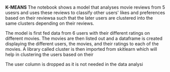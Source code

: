 **K-MEANS**
The notebook shows a model that analyses movie reviews from 5 usesrs and uses these reviews to classify other users' likes and preferences based on their reviewsa such that the later users are clustered into the same clusters depending on their reviews.

The model is first fed data from 6 users with their different ratings on different movies.
The movies are then listed out and a dataframe is created displaying the different users, the movies, and their ratings to each of the movies.
A library called cluster is then imported from skitlearn which will help in clustering the users based on their 

The user column is dropped as it is not needed in the data analysi